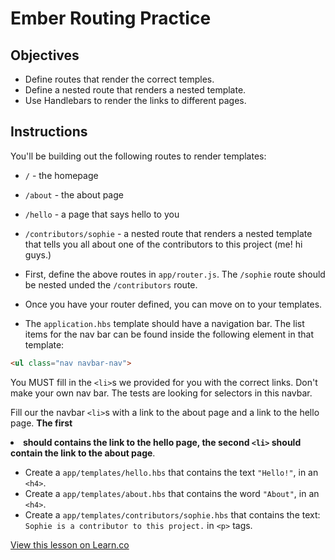 # Ember Routing Practice

## Objectives

* Define routes that render the correct temples. 
* Define a nested route that renders a nested template.
* Use Handlebars to render the links to different pages. 

## Instructions

You'll be building out the following routes to render templates:

* `/` - the homepage
* `/about` - the about page
* `/hello` - a page that says hello to you
* `/contributors/sophie` - a nested route that renders a nested template that tells you all about one of the contributors to this project (me! hi guys.)

* First, define the above routes in `app/router.js`. The `/sophie` route should be nested unded the `/contributors` route. 
* Once you have your router defined, you can move on to your templates. 
* The `application.hbs` template should have a navigation bar. The list items for the nav bar can be found inside the following element in that template:

```html
<ul class="nav navbar-nav">
```

You MUST fill in the `<li>`s we provided for you with the correct links. Don't make your own nav bar. The tests are looking for selectors in this navbar. 

Fill our the navbar `<li>`s with a link to the about page and a link to the hello page. **The first <li> should contains the link to the hello page, the second `<li>` should contain the link to the about page**. 

* Create a `app/templates/hello.hbs` that contains the text `"Hello!"`, in an `<h4>`. 
* Create a `app/templates/about.hbs` that contains the word `"About"`, in an `<h4>`. 
* Create a `app/templates/contributors/sophie.hbs` that contains the text: `Sophie is a contributor to this project.` in `<p>` tags. 



<a href='https://learn.co/lessons/ember-routing-practice' data-visibility='hidden'>View this lesson on Learn.co</a>
